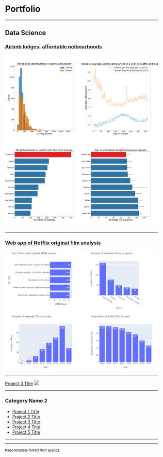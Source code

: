 # Portfolio

---

## Data Science 

### [Airbnb lodges: affordable neibourhoods](https://yzxiao.medium.com/airbnb-lodges-affordable-neighbourhoods-in-seattle-and-good-time-to-go-7d09ff95ed6d)
<img src="images/project_airbnb.png?raw=true"/>

---
### [Web app of Netflix original film analysis](https://nf-film-visualizations.herokuapp.com/)
<img src="images/project_netflix_original_film.PNG?raw=true"/>

---
[Project 3 Title](http://example.com/)
<img src="images/dummy_thumbnail.jpg?raw=true"/>

---

### Category Name 2

- [Project 1 Title](http://example.com/)
- [Project 2 Title](http://example.com/)
- [Project 3 Title](http://example.com/)
- [Project 4 Title](http://example.com/)
- [Project 5 Title](http://example.com/)

---




---
<p style="font-size:11px">Page template forked from <a href="https://github.com/evanca/quick-portfolio">evanca</a></p>
<!-- Remove above link if you don't want to attibute -->
